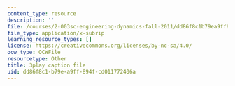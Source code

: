 ```yaml
---
content_type: resource
description: ''
file: /courses/2-003sc-engineering-dynamics-fall-2011/dd86f8c1b79ea9ff894fcd011772406a_fK9AGvLf3yw.srt
file_type: application/x-subrip
learning_resource_types: []
license: https://creativecommons.org/licenses/by-nc-sa/4.0/
ocw_type: OCWFile
resourcetype: Other
title: 3play caption file
uid: dd86f8c1-b79e-a9ff-894f-cd011772406a
---
```

